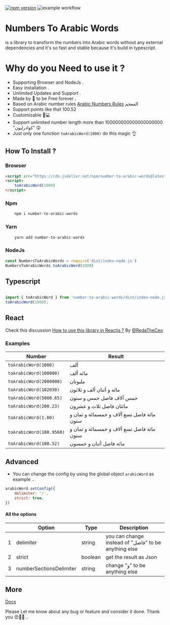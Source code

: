 [![npm version](https://badge.fury.io/js/number-to-arabic-words.svg)](https://badge.fury.io/js/number-to-arabic-words)
![example workflow](https://github.com/mahmoudshahin1111/numbers-to-arabic-words/actions/workflows/.github/workflows/test.yml/badge.svg)

# Numbers To Arabic Words
is a library to transform the numbers into Arabic words without any external dependencies and it's so fast and stable because it's build in typescript.

# Why do you Need to use it ?

-   Supporting Browser and NodeJs .
-   Easy installation .
-   Unlimited Updates and Support .
-   Made by 💖 to be Free forever .
-   Based on Arabic number rules [Arabic Numbers Rules](https://www.fluentarabic.net/numbers-in-arabic/) المعجم
-   Support points like that 100.52
-   Customizable 🎒💻
-   Support unlimited number length more than 100000000000000000000 "كوادرليون" 😲
-   Just only one function `toArabicWord(1000)` do this magic 👌

## How To Install ?
### Browser
```html
<script src="https://cdn.jsdelivr.net/npm/number-to-arabic-words@latest/dist/index.js"></script>
<script>
    toArabicWord(1000)
</script>
```
### Npm
```bash
    npm i number-to-arabic-words
```
### Yarn
```bash
    yarn add number-to-arabic-words
```
### NodeJs

```javascript
const NumbersToArabicWords = require('dist/index-node.js')
NumbersToArabicWords.toArabicWord(1000)
```

## Typescript 
```typescript

import { toArabicWord } from 'number-to-arabic-words/dist/index-node.js';
toArabicWord(1000);

```
## React 
Check this discussion [How to use this library in Reactjs ?](https://github.com/mahmoudshahin1111/numbers-to-arabic-words/discussions/11)
By [@RedaTheCeo](https://github.com/RedaTheCeo)

### Examples

| Number                   | Result                                     |
| ------------------------ | ------------------------------------------ |
| `toArabicWord(1000)`     | ألف                                        |
| `toArabicWord(100000)`   | مائه ألف                                   |
| `toArabicWord(2000000)`  | مليونان                                    |
| `toArabicWord(102030)`   | مائه و أثنان ألف و ثلاثون                  |
| `toArabicWord(5000.65)`  | خمس آلاف فاصل خمس و ستون                   |
| `toArabicWord(200.23)`   | مائتان فاصل ثلاث و عشرون                   |
| `toArabicWord(1.00)`     | مائة فاصل تسع آلاف و خمسمائة و ثمان و ستون |
| `toArabicWord(100.9568)` | مائة فاصل تسع آلاف و خمسمائة و ثمان و ستون |
| `toArabicWord(100.52)`   | مائه فاصل أثنان و خمسون                    |

## Advanced

-   You can change the config by using the global object `arabicWord` as example ..

```javascript
arabicWord.setConfig({
    delimiter: '/',
    strict: true,
})
```

#### All the options

|     | Option                  | Type    | Description                                          |
| --- | ----------------------- | ------- | ---------------------------------------------------- |
| 1   | delimiter               | string  | you can change instead of "فاصل" to be anything else |
| 2   | strict                  | boolean | get the result as Json                               |
| 3   | numberSectionsDelimiter | string  | change "و" to be anything else                       |

## More

[Docs](https://mahmoudshahin1111.github.io/numbers-to-arabic-words/)

Please Let me know about any bug or feature and consider it done.
Thank you 😍🚀💖 ..
